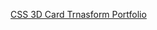 [CSS 3D Card Trnasform Portfolio](https://kanyshaiosmonova.github.io/100daysofcode/100daysofcode/Day-4/index.html)
